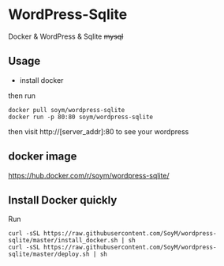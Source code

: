# WordPress-Sqlite

Docker & WordPress & Sqlite ~~mysql~~

## Usage

* install docker

then run
``` 
docker pull soym/wordpress-sqlite
docker run -p 80:80 soym/wordpress-sqlite
``` 

then visit http://[server_addr]:80 to see your wordpress

## docker image

https://hub.docker.com/r/soym/wordpress-sqlite/

## Install Docker quickly

Run
``` 
curl -sSL https://raw.githubusercontent.com/SoyM/wordpress-sqlite/master/install_docker.sh | sh
curl -sSL https://raw.githubusercontent.com/SoyM/wordpress-sqlite/master/deploy.sh | sh
``` 
